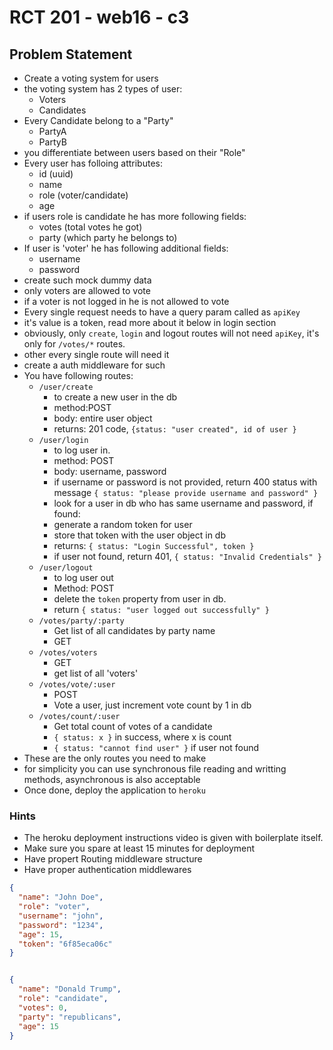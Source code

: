 # RCT 201 - web16 - c3

## Problem Statement

- Create a voting system for users
- the voting system has 2 types of user:
  - Voters
  - Candidates
- Every Candidate belong to a "Party"
  - PartyA
  - PartyB
- you differentiate between users based on their "Role"
- Every user has folloing attributes:
  - id (uuid)
  - name
  - role (voter/candidate)
  - age
- if users role is candidate he has more following fields:
  - votes (total votes he got)
  - party (which party he belongs to)
- If user is 'voter' he has following additional fields:
  - username 
  - password
- create such mock dummy data
- only voters are allowed to vote
- if a voter is not logged in he is not allowed to vote
- Every single request needs to have a query param called as `apiKey`
- it's value is a token, read more about it below in login section
- obviously, only `create`, `login` and logout routes will not need `apiKey`, it's only for `/votes/*` routes.
- other every single route will need it
- create a auth middleware for such
- You have following routes:
  - `/user/create`
    - to create a new user in the db
    - method:POST
    - body: entire user object
    - returns: 201 code, `{status: "user created", id of user }`
  - `/user/login`
    - to log user in.
    - method: POST
    - body: username, password
    - if username or password is not provided, return 400 status with message `{ status: "please provide username and password" }`
    - look for a user in db who has same username and password, if found:
    - generate a random token for user
    - store that token with the user object in db
    - returns: `{ status: "Login Successful", token }`
    - if user not found, return 401, `{ status: "Invalid Credentials" }`
  - `/user/logout`
    - to log user out
    - Method: POST
    - delete the `token` property from user in db.
    - return `{ status: "user logged out successfully" }`
  - `/votes/party/:party`
    - Get list of all candidates by party name
    - GET
  - `/votes/voters`
    - GET
    - get list of all 'voters'
  - `/votes/vote/:user`
    - POST
    - Vote a user, just increment vote count by 1 in db
  - `/votes/count/:user`
    - Get total count of votes of a candidate
    - `{ status: x }` in success, where x is count
    - `{ status: "cannot find user" }` if user not found
- These are the only routes you need to make
- for simplicity you can use synchronous file reading and writting methods, asynchronous is also acceptable
- Once done, deploy the application to `heroku`


### Hints
- The heroku deployment instructions video is given with boilerplate itself.
- Make sure you spare at least 15 minutes for deployment
- Have propert Routing middleware structure
- Have proper authentication middlewares


```json
{
  "name": "John Doe",
  "role": "voter",
  "username": "john",
  "password": "1234",
  "age": 15,
  "token": "6f85eca06c"
}


{
  "name": "Donald Trump",
  "role": "candidate",
  "votes": 0,
  "party": "republicans",
  "age": 15
}
```